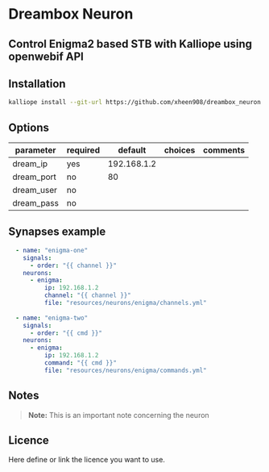 # Dreambox Neuron

## Control Enigma2 based STB with Kalliope using openwebif API

## Installation
```bash
kalliope install --git-url https://github.com/xheen908/dreambox_neuron.git
```

## Options

| parameter        | required | default                       | choices                           | comments                     |
|------------------|----------|-------------------------------|-----------------------------------|------------------------------|
| dream_ip         | yes      | 192.168.1.2                   |                                   |                              |
| dream_port       | no       | 80                            |                                   |                              |
| dream_user       | no       |                               |                                   |                              |
| dream_pass       | no       |                               |                                   |                              |

## Synapses example

```yml
  - name: "enigma-one"
    signals:
      - order: "{{ channel }}"
    neurons:
      - enigma:
          ip: 192.168.1.2
          channel: "{{ channel }}"
          file: "resources/neurons/enigma/channels.yml"
  
  - name: "enigma-two"
    signals:
      - order: "{{ cmd }}"
    neurons:
      - enigma:
          ip: 192.168.1.2
          command: "{{ cmd }}"
          file: "resources/neurons/enigma/commands.yml"

```

## Notes

> **Note:** This is an important note concerning the neuron

## Licence

Here define or link the licence you want to use.

